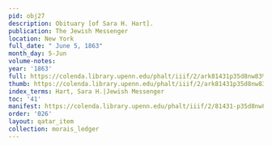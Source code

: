 ```yaml
---
pid: obj27
description: Obituary [of Sara H. Hart].
publication: The Jewish Messenger
location: New York
full_date: " June 5, 1863"
month_day: 5-Jun
volume-notes:
year: '1863'
full: https://colenda.library.upenn.edu/phalt/iiif/2/ark81431p35d8nw83%2FSHA256E-s9177013--f9ae1b897b85a4fa7b27210d3c7dc06f94b92fa299e74ebd2640e1ab7188221b.jpeg/full/3500,/0/default.jpg
thumb: https://colenda.library.upenn.edu/phalt/iiif/2/ark81431p35d8nw83%2FSHA256E-s9177013--f9ae1b897b85a4fa7b27210d3c7dc06f94b92fa299e74ebd2640e1ab7188221b.jpeg/full/!200,200/0/default.jpg
index_terms: Hart, Sara H.|Jewish Messenger
toc: '41'
manifest: https://colenda.library.upenn.edu/phalt/iiif/2/81431-p35d8nw83/manifest
order: '026'
layout: qatar_item
collection: morais_ledger
---
```

